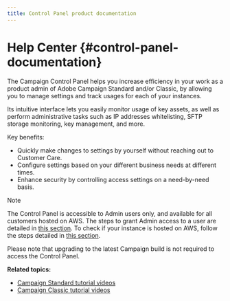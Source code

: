 ```yaml
---
title: Control Panel product documentation
---
```


# Help Center {#control-panel-documentation}

The Campaign Control Panel helps you increase efficiency in your work as a product admin of Adobe Campaign Standard and/or Classic, by allowing you to manage settings and track usages for each of your instances.

Its intuitive interface lets you easily monitor usage of key assets, as well as perform administrative tasks such as IP addresses whitelisting, SFTP storage monitoring, key management, and more.

Key benefits:

* Quickly make changes to settings by yourself without reaching out to Customer Care.
* Configure settings based on your different business needs at different times.
* Enhance security by controlling access settings on a need-by-need basis.

>[!NOTE]
>The Control Panel is accessible to Admin users only, and available for all customers hosted on AWS. The steps to grant Admin access to a user are detailed in [this section](discover/using/managing-permissions.md). To check if your instance is hosted on AWS, follow the steps detailed in [this section](faq.md).
>
>Please note that upgrading to the latest Campaign build is not required to access the Control Panel.

**Related topics:**

* [Campaign Standard tutorial videos](https://docs.adobe.com/content/help/en/campaign-learn/campaign-standard-tutorials/administrating/control-panel/control-panel-overview.html)
* [Campaign Classic tutorial videos](https://docs.adobe.com/content/help/en/campaign-learn/campaign-classic-tutorials/administrating/control-panel-acc/control-panel-overview.html)
